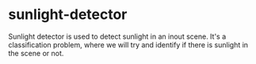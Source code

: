 # sunlight-detector
Sunlight detector is used to detect sunlight in an inout scene. It's a classification problem, where we will try and identify if there is sunlight in the scene or not. 
